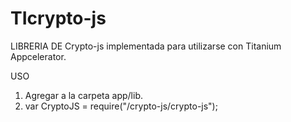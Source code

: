 TIcrypto-js
===========
LIBRERIA DE Crypto-js implementada para utilizarse con Titanium Appcelerator.

USO


1. Agregar a la carpeta app/lib.
2. var CryptoJS = require("/crypto-js/crypto-js");
